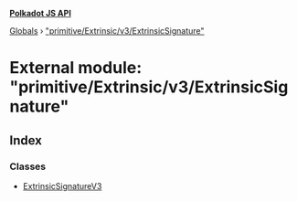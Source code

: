 **[Polkadot JS API](../README.md)**

[Globals](../globals.md) › [&quot;primitive/Extrinsic/v3/ExtrinsicSignature&quot;](_primitive_extrinsic_v3_extrinsicsignature_.md)

# External module: "primitive/Extrinsic/v3/ExtrinsicSignature"

## Index

### Classes

* [ExtrinsicSignatureV3](../classes/_primitive_extrinsic_v3_extrinsicsignature_.extrinsicsignaturev3.md)